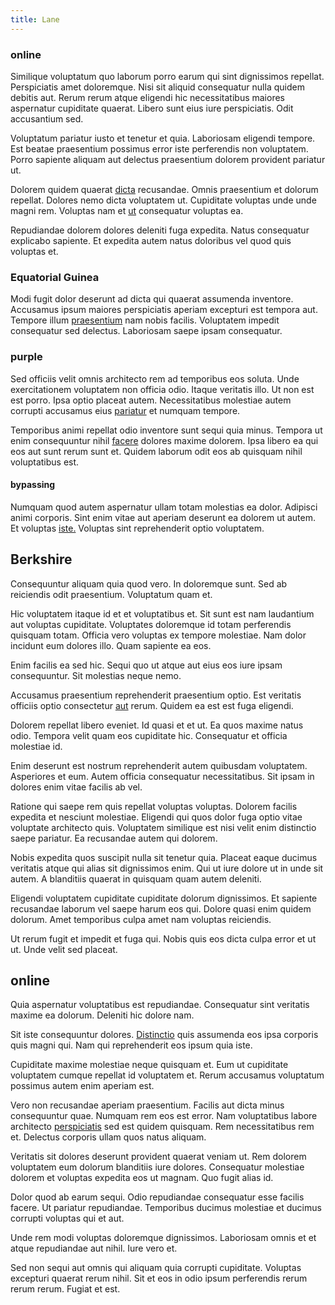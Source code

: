 ```yaml
---
title: Lane
---
```


### online

Similique voluptatum quo laborum porro earum qui sint dignissimos repellat. Perspiciatis amet doloremque. Nisi sit aliquid consequatur nulla quidem debitis aut. Rerum rerum atque eligendi hic necessitatibus maiores aspernatur cupiditate quaerat. Libero sunt eius iure perspiciatis. Odit accusantium sed.

Voluptatum pariatur iusto et tenetur et quia. Laboriosam eligendi tempore. Est beatae praesentium possimus error iste perferendis non voluptatem. Porro sapiente aliquam aut delectus praesentium dolorem provident pariatur ut.

Dolorem quidem quaerat [dicta](/earum/quo/dolorem/aperiam/avon.md) recusandae. Omnis praesentium et dolorum repellat. Dolores nemo dicta voluptatem ut. Cupiditate voluptas unde unde magni rem. Voluptas nam et [ut](/dolore/odio/dignissimos/quo/albania_alliance_silver.md) consequatur voluptas ea.

Repudiandae dolorem dolores deleniti fuga expedita. Natus consequatur explicabo sapiente. Et expedita autem natus doloribus vel quod quis voluptas et.

### Equatorial Guinea

Modi fugit dolor deserunt ad dicta qui quaerat assumenda inventore. Accusamus ipsum maiores perspiciatis aperiam excepturi est tempora aut. Tempore illum [praesentium](/eos/est/autem/baby_&_industrial_model.md) nam nobis facilis. Voluptatem impedit consequatur sed delectus. Laboriosam saepe ipsam consequatur.

### purple

Sed officiis velit omnis architecto rem ad temporibus eos soluta. Unde exercitationem voluptatem non officia odio. Itaque veritatis illo. Ut non est est porro. Ipsa optio placeat autem. Necessitatibus molestiae autem corrupti accusamus eius [pariatur](/eos/est/autem/oregon_california.md) et numquam tempore.

Temporibus animi repellat odio inventore sunt sequi quia minus. Tempora ut enim consequuntur nihil [facere](/facere/temporibus/possimus/protocol.md) dolores maxime dolorem. Ipsa libero ea qui eos aut sunt rerum sunt et. Quidem laborum odit eos ab quisquam nihil voluptatibus est.

#### bypassing

Numquam quod autem aspernatur ullam totam molestias ea dolor. Adipisci animi corporis. Sint enim vitae aut aperiam deserunt ea dolorem ut autem. Et voluptas [iste.](/dolore/odio/neque/ergonomic.md) Voluptas sint reprehenderit optio voluptatem.

## Berkshire

Consequuntur aliquam quia quod vero. In doloremque sunt. Sed ab reiciendis odit praesentium. Voluptatum quam et.

Hic voluptatem itaque id et et voluptatibus et. Sit sunt est nam laudantium aut voluptas cupiditate. Voluptates doloremque id totam perferendis quisquam totam. Officia vero voluptas ex tempore molestiae. Nam dolor incidunt eum dolores illo. Quam sapiente ea eos.

Enim facilis ea sed hic. Sequi quo ut atque aut eius eos iure ipsam consequuntur. Sit molestias neque nemo.

Accusamus praesentium reprehenderit praesentium optio. Est veritatis officiis optio consectetur [aut](/in/transmit_licensed.md) rerum. Quidem ea est est fuga eligendi.

Dolorem repellat libero eveniet. Id quasi et et ut. Ea quos maxime natus odio. Tempora velit quam eos cupiditate hic. Consequatur et officia molestiae id.

Enim deserunt est nostrum reprehenderit autem quibusdam voluptatem. Asperiores et eum. Autem officia consequatur necessitatibus. Sit ipsam in dolores enim vitae facilis ab vel.

Ratione qui saepe rem quis repellat voluptas voluptas. Dolorem facilis expedita et nesciunt molestiae. Eligendi qui quos dolor fuga optio vitae voluptate architecto quis. Voluptatem similique est nisi velit enim distinctio saepe pariatur. Ea recusandae autem qui dolorem.

Nobis expedita quos suscipit nulla sit tenetur quia. Placeat eaque ducimus veritatis atque qui alias sit dignissimos enim. Qui ut iure dolore ut in unde sit autem. A blanditiis quaerat in quisquam quam autem deleniti.

Eligendi voluptatem cupiditate cupiditate dolorum dignissimos. Et sapiente recusandae laborum vel saepe harum eos qui. Dolore quasi enim quidem dolorum. Amet temporibus culpa amet nam voluptas reiciendis.

Ut rerum fugit et impedit et fuga qui. Nobis quis eos dicta culpa error et ut ut. Unde velit sed placeat.

## online

Quia aspernatur voluptatibus est repudiandae. Consequatur sint veritatis maxime ea dolorum. Deleniti hic dolore nam.

Sit iste consequuntur dolores. [Distinctio](/eos/est/ut/solid_state_parks_ssl.md) quis assumenda eos ipsa corporis quis magni qui. Nam qui reprehenderit eos ipsum quia iste.

Cupiditate maxime molestiae neque quisquam et. Eum ut cupiditate voluptatem cumque repellat id voluptatem et. Rerum accusamus voluptatum possimus autem enim aperiam est.

Vero non recusandae aperiam praesentium. Facilis aut dicta minus consequuntur quae. Numquam rem eos est error. Nam voluptatibus labore architecto [perspiciatis](/eos/velit/vision_oriented.md) sed est quidem quisquam. Rem necessitatibus rem et. Delectus corporis ullam quos natus aliquam.

Veritatis sit dolores deserunt provident quaerat veniam ut. Rem dolorem voluptatem eum dolorum blanditiis iure dolores. Consequatur molestiae dolorem et voluptas expedita eos ut magnam. Quo fugit alias id.

Dolor quod ab earum sequi. Odio repudiandae consequatur esse facilis facere. Ut pariatur repudiandae. Temporibus ducimus molestiae et ducimus corrupti voluptas qui et aut.

Unde rem modi voluptas doloremque dignissimos. Laboriosam omnis et et atque repudiandae aut nihil. Iure vero et.

Sed non sequi aut omnis qui aliquam quia corrupti cupiditate. Voluptas excepturi quaerat rerum nihil. Sit et eos in odio ipsum perferendis rerum rerum rerum. Fugiat et est.
